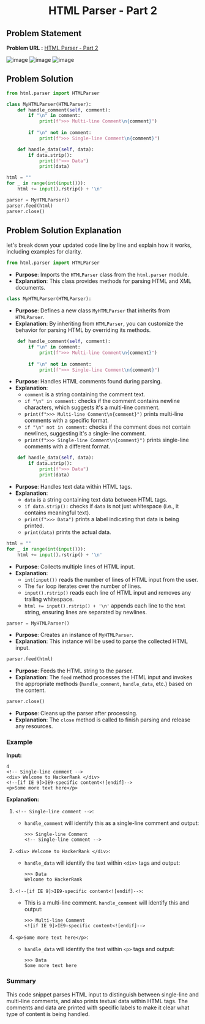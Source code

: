 <h1 align='center'>HTML Parser - Part 2</h1>

## Problem Statement

**Problem URL :** [HTML Parser - Part 2](https://www.hackerrank.com/challenges/html-parser-part-2/problem?isFullScreen=true)

![image](https://github.com/user-attachments/assets/c2be0718-9501-4c82-a4f8-c383e02721da)
![image](https://github.com/user-attachments/assets/1b26edb0-1849-4be1-aabb-2d28f02feb4b)
![image](https://github.com/user-attachments/assets/f10d1b07-b890-48e6-8a1b-360412a1a286)


## Problem Solution
```py
from html.parser import HTMLParser

class MyHTMLParser(HTMLParser):
    def handle_comment(self, comment):
        if "\n" in comment: 
            print(f">>> Multi-line Comment\n{comment}")
            
        if "\n" not in comment:
            print(f">>> Single-line Comment\n{comment}")

    def handle_data(self, data):
        if data.strip():  
            print(f">>> Data")
            print(data)

html = ""
for _ in range(int(input())):
    html += input().rstrip() + '\n'

parser = MyHTMLParser()
parser.feed(html)
parser.close()
```

## Problem Solution Explanation

let's break down your updated code line by line and explain how it works, including examples for clarity.

```python
from html.parser import HTMLParser
```
- **Purpose**: Imports the `HTMLParser` class from the `html.parser` module.
- **Explanation**: This class provides methods for parsing HTML and XML documents.

```python
class MyHTMLParser(HTMLParser):
```
- **Purpose**: Defines a new class `MyHTMLParser` that inherits from `HTMLParser`.
- **Explanation**: By inheriting from `HTMLParser`, you can customize the behavior for parsing HTML by overriding its methods.

```python
    def handle_comment(self, comment):
        if "\n" in comment: 
            print(f">>> Multi-line Comment\n{comment}")
            
        if "\n" not in comment:
            print(f">>> Single-line Comment\n{comment}")
```
- **Purpose**: Handles HTML comments found during parsing.
- **Explanation**:
  - `comment` is a string containing the comment text.
  - `if "\n" in comment:` checks if the comment contains newline characters, which suggests it's a multi-line comment.
  - `print(f">>> Multi-line Comment\n{comment}")` prints multi-line comments with a specific format.
  - `if "\n" not in comment:` checks if the comment does not contain newlines, suggesting it's a single-line comment.
  - `print(f">>> Single-line Comment\n{comment}")` prints single-line comments with a different format.

```python
    def handle_data(self, data):
        if data.strip():  
            print(f">>> Data")
            print(data)
```
- **Purpose**: Handles text data within HTML tags.
- **Explanation**:
  - `data` is a string containing text data between HTML tags.
  - `if data.strip():` checks if `data` is not just whitespace (i.e., it contains meaningful text).
  - `print(f">>> Data")` prints a label indicating that data is being printed.
  - `print(data)` prints the actual data.

```python
html = ""
for _ in range(int(input())):
    html += input().rstrip() + '\n'
```
- **Purpose**: Collects multiple lines of HTML input.
- **Explanation**:
  - `int(input())` reads the number of lines of HTML input from the user.
  - The `for` loop iterates over the number of lines.
  - `input().rstrip()` reads each line of HTML input and removes any trailing whitespace.
  - `html += input().rstrip() + '\n'` appends each line to the `html` string, ensuring lines are separated by newlines.

```python
parser = MyHTMLParser()
```
- **Purpose**: Creates an instance of `MyHTMLParser`.
- **Explanation**: This instance will be used to parse the collected HTML input.

```python
parser.feed(html)
```
- **Purpose**: Feeds the HTML string to the parser.
- **Explanation**: The `feed` method processes the HTML input and invokes the appropriate methods (`handle_comment`, `handle_data`, etc.) based on the content.

```python
parser.close()
```
- **Purpose**: Cleans up the parser after processing.
- **Explanation**: The `close` method is called to finish parsing and release any resources.

### Example

**Input:**
```
4
<!-- Single-line comment -->
<div> Welcome to HackerRank </div>
<!--[if IE 9]>IE9-specific content<![endif]-->
<p>Some more text here</p>
```

**Explanation:**
1. `<!-- Single-line comment -->`:
   - `handle_comment` will identify this as a single-line comment and output:
     ```
     >>> Single-line Comment
     <!-- Single-line comment -->
     ```

2. `<div> Welcome to HackerRank </div>`:
   - `handle_data` will identify the text within `<div>` tags and output:
     ```
     >>> Data
     Welcome to HackerRank
     ```

3. `<!--[if IE 9]>IE9-specific content<![endif]-->`:
   - This is a multi-line comment. `handle_comment` will identify this and output:
     ```
     >>> Multi-line Comment
     <![if IE 9]>IE9-specific content<![endif]-->
     ```

4. `<p>Some more text here</p>`:
   - `handle_data` will identify the text within `<p>` tags and output:
     ```
     >>> Data
     Some more text here
     ```

### Summary

This code snippet parses HTML input to distinguish between single-line and multi-line comments, and also prints textual data within HTML tags. The comments and data are printed with specific labels to make it clear what type of content is being handled.
